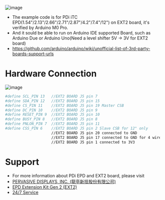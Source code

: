  ![image](https://github.com/Hardy-PDi/ePaper_PervasiveDisplays/blob/master/iTC_Arduino.jpg)
 
 * The example code is for PDi iTC EPD(1.54"/2.13"/2.66"/2.71"/2.87"/4.2"/7.4"/12") on EXT2 board, it's verified by Arduino M0 Pro.
 *  And it sould be able to run on Arduino IDE supported Board, such as Arduino Due or Arduino Uno(Need a level shifter 5V -> 3V for EXT2 board)
 *  https://github.com/arduino/arduino/wiki/unofficial-list-of-3rd-party-boards-support-urls

 #  Hardware Connection
 ![image](https://github.com/Hardy-PDi/ePaper_PervasiveDisplays/blob/master/arduino_w_EXT2.JPG)
  
 ```bash
 #define SCL_PIN 13   //EXT2 BOARD J5 pin 7
 #define SDA_PIN 12   //EXT2 BOARD J5 pin 15
 #define CS_PIN 11    //EXT2 BOARD J5 pin 19 Master CSB
 #define DC_PIN 10    //EXT2 BOARD J5 pin 9
 #define RESET_PIN 9  //EXT2 BOARD J5 pin 10
 #define BUSY_PIN 8   //EXT2 BOARD J5 pin 8
 #define PNLON_PIN 7  //EXT2 BOARD J5 pin 11
 #define CSS_PIN 6    //EXT2 BOARD J5 pin 2 Slave CSB for 12" only
                      //EXT2 BOARD J5 pin 20 connected to GND
                      //EXT2 BOARD J5 pin 17 connected to GND for 4 wire SPI
                      //EXT2 BOARD J5 pin 1 connected to 3V3 
 ```
 #  Support
 *  For more information about PDi EPD and EXT2 board, please visit 
 *  [PERVASIVE DISPLAYS, INC. (龍亭新技股份有限公司)](http://www.pervasivedisplays.com/)
 *  [EPD Extension Kit Gen 2 (EXT2)](http://www.pervasivedisplays.com/kits/ext2_kit)
 *  [24/7 Service](http://www.pervasivedisplays.com/contact/technical-support)
